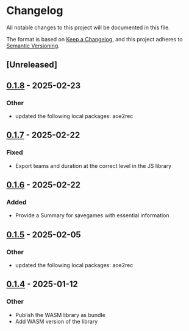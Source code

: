# Changelog

All notable changes to this project will be documented in this file.

The format is based on [Keep a Changelog](https://keepachangelog.com/en/1.0.0/),
and this project adheres to [Semantic Versioning](https://semver.org/spec/v2.0.0.html).

## [Unreleased]

## [0.1.8](https://github.com/aoe2ct/aoe2rec/compare/aoe2rec-js-v0.1.7...aoe2rec-js-v0.1.8) - 2025-02-23

### Other

- updated the following local packages: aoe2rec

## [0.1.7](https://github.com/aoe2ct/aoe2rec/compare/aoe2rec-js-v0.1.6...aoe2rec-js-v0.1.7) - 2025-02-22

### Fixed

- Export teams and duration at the correct level in the JS library

## [0.1.6](https://github.com/aoe2ct/aoe2rec/compare/aoe2rec-js-v0.1.5...aoe2rec-js-v0.1.6) - 2025-02-22

### Added

- Provide a Summary for savegames with essential information

## [0.1.5](https://github.com/aoe2ct/aoe2rec/compare/aoe2rec-js-v0.1.4...aoe2rec-js-v0.1.5) - 2025-02-05

### Other

- updated the following local packages: aoe2rec

## [0.1.4](https://github.com/aoe2ct/aoe2rec/releases/tag/aoe2rec-js-v0.1.4) - 2025-01-12

### Other

- Publish the WASM library as bundle
- Add WASM version of the library
